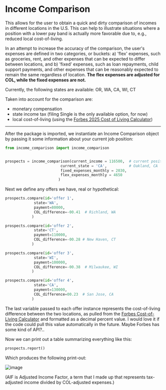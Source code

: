 # Income Comparison
This allows for the user to obtain a quick and dirty comparison of incomes in different locations in the U.S. This can help to illustrate situations where a position with a lower pay band is actually more favorable due to, e.g., reduced local cost-of-living. 

In an attempt to increase the accuracy of the comparison, the user's expenses are defined in two categories, or buckets: a) 'flex' expenses, such as groceries, rent, and other expenses that can be expected to differ between locations, and b) 'fixed' expenses, such as loan repayments, child support payments, and other expenses that can be reasonably expected to remain the same regardless of location. **The flex expenses are adjusted for COL, while the fixed expenses are not.**

Currently, the following states are available: OR, WA, CA, WI, CT

Taken into account for the comparison are:
- monetary compensation
- state income tax (filing Single is the only available option, for now) 
- local cost-of-living (using the [Forbes 2025 Cost of Living Calculator](https://www.forbes.com/advisor/mortgages/real-estate/cost-of-living-calculator/))
-----------------------------

After the package is imported, we instantiate an Income Comparison object by passing it some information about your current job position: 

```python
from income_comparison import income_comparison


prospects = income_comparison(current_income = 116500,  # current position
                         current_state = 'CA',          # Oakland, CA
                         fixed_expenses_monthly = 2030, 
                         flex_expenses_monthly = 4650
                        )
```


Next we define any offers we have, real or hypothetical:

```python
prospects.compare(id='offer 1', 
             state='WA', 
             payment=80000, 
             COL_difference=-00.41  # Richland, WA
            )

prospects.compare(id='offer 2', 
             state='CT', 
             payment=110000, 
             COL_difference=-00.28 # New Haven, CT
            )

prospects.compare(id='offer 3', 
             state='WI', 
             payment=100000,
             COL_difference=-00.38  # Milwaukee, WI
            )

prospects.compare(id='offer 4', 
             state='CA', 
             payment=130000,
             COL_difference=00.23  # San Jose, CA
            )
```


The last variable passed to each offer instance represents the cost-of-living difference between the two locations, as pulled from the [Forbes Cost-of-Living Calculator](https://www.forbes.com/advisor/mortgages/real-estate/cost-of-living-calculator/) and formatted as a decimal percent value. I would love it if the code could pull this value automatically in the future. Maybe Forbes has some kind of API?..

Now we can print out a table summarizing everything like this:

```python
prospects.report()
```


Which produces the following print-out: 

![image](https://github.com/user-attachments/assets/1774978e-f0cc-4492-8eb3-85cae506d6b9)


(AIF is Adjusted Income Factor, a term that I made up that represents tax-adjusted income divided by COL-adjusted expenses.)
